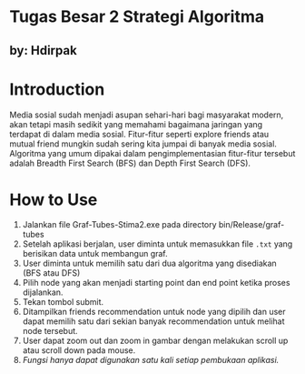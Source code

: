 # Tugas Besar 2 Strategi Algoritma
## by: Hdirpak

# Introduction
Media sosial sudah menjadi asupan sehari-hari bagi masyarakat modern, akan tetapi masih sedikit yang memahami bagaimana jaringan yang terdapat di dalam media sosial.
Fitur-fitur seperti explore friends atau mutual friend mungkin sudah sering kita jumpai di banyak media sosial.
Algoritma yang umum dipakai dalam pengimplementasian fitur-fitur tersebut adalah Breadth First Search (BFS) dan Depth First Search (DFS).

# How to Use
1. Jalankan file Graf-Tubes-Stima2.exe pada directory bin/Release/graf-tubes
2. Setelah aplikasi berjalan, user diminta untuk memasukkan file `.txt` yang berisikan data untuk membangun graf.
3. User diminta untuk memilih satu dari dua algoritma yang disediakan (BFS atau DFS)
4. Pilih node yang akan menjadi starting point dan end point ketika proses dijalankan.
5. Tekan tombol submit.
6. Ditampilkan friends recommendation untuk node yang dipilih dan user dapat memilih satu dari sekian banyak recommendation untuk melihat node tersebut.
7. User dapat zoom out dan zoom in gambar dengan melakukan scroll up atau scroll down pada mouse.
8. *Fungsi hanya dapat digunakan satu kali setiap pembukaan aplikasi.*
